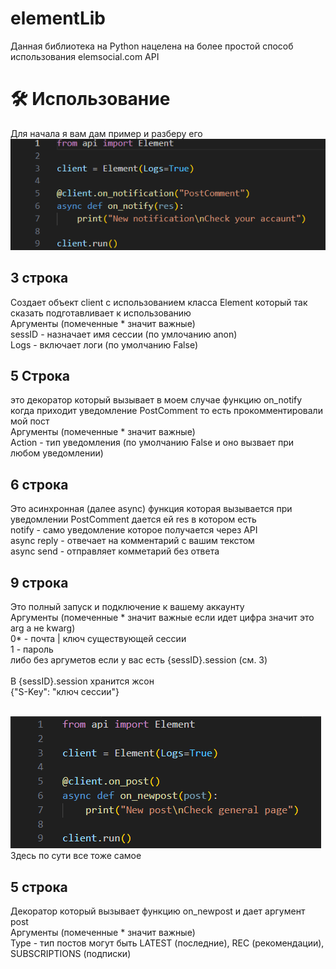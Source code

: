 # elementLib
Данная библиотека на Python нацелена на более простой способ использования elemsocial.com API

# 🛠 Использование
Для начала я вам дам пример и разберу его<br>
![Пример](images/пример1.png)

## 3 строка
Cоздает объект client с использованием класса Element который так сказать подготавливает к использованию<br>
Аргументы (помеченные * значит важные)<br>
sessID - назначает имя сессии (по умлочанию anon)<br>
Logs - включает логи (по умолчанию False)<br>

## 5 Строка
это декоратор который вызывает в моем случае функцию on_notify когда приходит уведомление PostComment то есть прокомментировали мой пост<br>
Аргументы (помеченные * значит важные)<br>
Action - тип уведомления (по умолчанию False и оно вызвает при любом уведомлении)<br>

## 6 строка
Это асинхронная (далее async) функция которая вызывается при уведомлении PostComment дается ей res в котором есть<br>
notify - само уведомление которое получается через API<br>
async reply - отвечает на комментарий с вашим текстом<br>
async send - отправляет комметарий без ответа<br>

## 9 строка
Это полный запуск и подключение к вашему аккаунту<br>
Аргументы (помеченные * значит важные если идет цифра значит это arg а не kwarg)<br>
0* - почта | ключ существующей сессии<br>
1 - пароль<br>
либо без аргуметов если у вас есть {sessID}.session (см. 3)<br>
<br>
В {sessID}.session хранится жсон<br>
{"S-Key": "ключ сессии"}<br>
<br>

![Пример](images/пример2.png)<br>
Здесь по сути все тоже самое
## 5 строка
Декоратор который вызывает функцию on_newpost и дает аргумент post <br>
Аргументы (помеченные * значит важные)<br>
Type - тип постов могут быть LATEST (последние), REC (рекомендации), SUBSCRIPTIONS (подписки)
